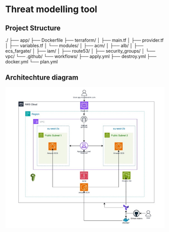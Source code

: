 # Threat modelling tool

## Project Structure

./
├── app/
├── Dockerfile
├── terraform/
│   ├── main.tf
│   ├── provider.tf
│   ├── variables.tf
│   └── modules/
│       ├── acm/
│       ├── alb/
│       ├── ecs_fargate/
│       ├── iam/
│       ├── route53/
│       ├── security_groups/
│       └── vpc/
└── .github/
    └── workflows/
        ├── apply.yml
        ├── destroy.yml
        ├── docker.yml
        └── plan.yml


##  Architechture diagram

<p align="center">
  <img src="threatapp1.jpg" alt="architechtural diagram" style="width:600px"/>
</p>
